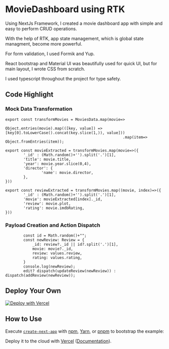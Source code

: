 # MovieDashboard using RTK

Using NextJs Framework, I created a movie dashboard app with simple and easy to perform CRUD operations.

With the help of RTK, app state management, which is global state managment, become more powerful.

For form validation, I used Formik and Yup.

React bootstrap and Material UI was beautifully used for quick UI, but for main layout, I wrote CSS from scratch.

I used typescript throughout the project for type safety.

## Code Highlight

### Mock Data Transformation
```
export const transformMovies = MoviesData.map(movie=>
                                            Object.entries(movie).map(([key, value]) => [key[0].toLowerCase().concat(key.slice(1,)), value]))
                                                    .map(item=> Object.fromEntries(item));

export const movieExtracted = transformMovies.map(movie=>({
        '_id' : (Math.random()+'').split('.')[1],
        'title': movie.title,
        'year': movie.year.slice(0,4),
        'director': {
                'name': movie.director,
        },
}))

export const reviewExtracted = transformMovies.map((movie, index)=>({
        '_id' : (Math.random()+'').split('.')[1],
        'movie': movieExtracted[index]._id,
        'review': movie.plot,
        'rating': movie.imdbRating,
}))
```

### Payload Creation and Action Dispatch

```
        const id = Math.random()+"";
        const newReview: Review = {
            _id: review?._id || id?.split('.')[1],
            movie: movie?._id,
            review: values.review,
            rating: values.rating,
        }
        console.log(newReview);
        edit? dispatch(updateReview(newReview)) : dispatch(addReview(newReview));
```




## Deploy Your Own

[![Deploy with Vercel](https://vercel.com/button)](https://vercel.com/new/clone?repository-url=https://github.com/vercel/next.js/tree/canary/examples/with-redux&project-name=with-redux&repository-name=with-redux)

## How to Use

Execute [`create-next-app`](https://github.com/vercel/next.js/tree/canary/packages/create-next-app) with [npm](https://docs.npmjs.com/cli/init), [Yarn](https://yarnpkg.com/lang/en/docs/cli/create/), or [pnpm](https://pnpm.io) to bootstrap the example:

Deploy it to the cloud with [Vercel](https://vercel.com/new?utm_source=github&utm_medium=readme&utm_campaign=next-example) ([Documentation](https://nextjs.org/docs/deployment)).

